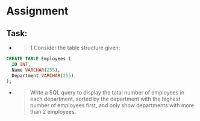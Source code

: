 # Assignment

## Task:

* > 1 Consider the table structure given:

```sql
CREATE TABLE Employees (
  ID INT,
  Name VARCHAR(255),
  Department VARCHAR(255)
);
```

* > Write a SQL query to display the total number of employees in each department, sorted by the department with the highest number of employees first, and only show departments with more than 2 employees.
